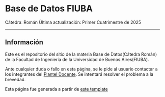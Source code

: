# Base de Datos FIUBA

Cátedra: Román
Última actualización: Primer Cuatrimestre de 2025

--- 

## Información

Este es el repositorio del sitio de la materia Base de Datos(Cátedra Román) de la Facultad de Ingeniería de la Universidad de Buenos Aires(FIUBA).

Ante cualquier duda o fallo en esta página, se le pide al usuario contactar a los integrantes del [Plantel Docente](
https://base-de-datos-fiuba.github.io/bdd-fiuba/docentes/). Se intentará resolver el problema a la brevedad.

Esta página fue generada a partir de [este template](https://github.com/academicpages/academicpages.github.io)
